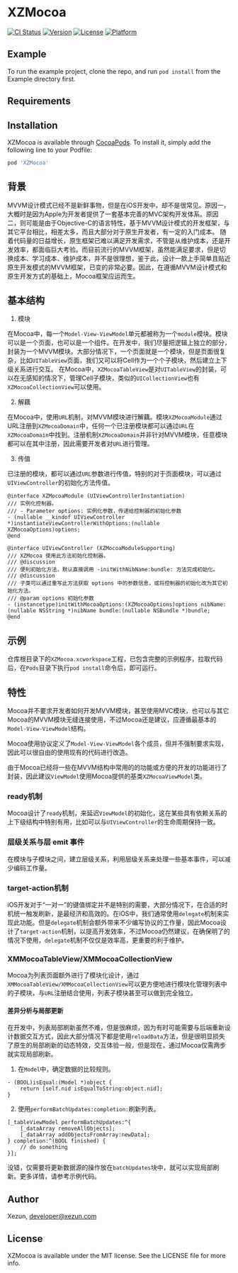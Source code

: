 # XZMocoa

[![CI Status](https://img.shields.io/travis/sweetyxia/XZMocoa.svg?style=flat)](https://travis-ci.org/sweetyxia/XZMocoa)
[![Version](https://img.shields.io/cocoapods/v/XZMocoa.svg?style=flat)](https://cocoapods.org/pods/XZMocoa)
[![License](https://img.shields.io/cocoapods/l/XZMocoa.svg?style=flat)](https://cocoapods.org/pods/XZMocoa)
[![Platform](https://img.shields.io/cocoapods/p/XZMocoa.svg?style=flat)](https://cocoapods.org/pods/XZMocoa)

## Example

To run the example project, clone the repo, and run `pod install` from the Example directory first.

## Requirements

## Installation

XZMocoa is available through [CocoaPods](https://cocoapods.org). To install
it, simply add the following line to your Podfile:

```ruby
pod 'XZMocoa'
```

## 背景

MVVM设计模式已经不是新鲜事物，但是在iOS开发中，却不是很常见。原因一，大概时是因为Apple为开发者提供了一套基本完善的MVC架构开发体系。原因二，则可能是由于Objective-C的语言特性，基于MVVM设计模式的开发框架，与其它平台相比，相差太多，而且大部分对于原生开发者，有一定的入门成本。
随着代码量的日益增长，原生框架已难以满足开发需求，不管是从维护成本，还是开发效率，都面临巨大考验。而目前流行的MVVM框架，虽然能满足要求，但是切换成本、学习成本、维护成本，并不是很理想，鉴于此，设计一款上手简单且贴近原生开发模式的MVVM框架，已变的非常必要。因此，在遵循MVVM设计模式和原生开发方式的基础上，Mocoa框架应运而生。

## 基本结构

1. 模块

在Mocoa中，每一个`Model-View-ViewModel`单元都被称为一个`module`模块。模块可以是一个页面，也可以是一个组件。在开发中，我们尽量把逻辑上独立的部分，封装为一个MVVM模块。大部分情况下，一个页面就是一个模块，但是页面很复杂，比如`UITableView`页面，我们又可以将Cell作为一个个子模块，然后建立上下级关系进行交互。
在Mocoa中，`XZMocoaTableView`是对`UITableView`的封装，可以在无感知的情况下，管理Cell子模块，类似的`UICollectionView`也有`XZMocoaCollectionView`可以使用。

2. 解藕

在Mocoa中，使用`URL`机制，对MVVM模块进行解藕。模块`XZMocoaModule`通过URL注册到`XZMocoaDomain`中，任何一个已注册模块都可以通过`URL`在`XZMocoaDomain`中找到。注册机制`XZMocoaDomain`并非针对MVVM模块，任意模块都可以在其中注册，因此需要开发者对`URL`进行管理。

3. 传值

已注册的模块，都可以通过`URL`参数进行传值，特别的对于页面模块，可以通过`UIViewController`的初始化方法传值。

```objc
@interface XZMocoaModule (UIViewControllerInstantiation)
/// 实例化控制器。
/// - Parameter options: 实例化参数，传递给控制器的初始化参数
- (nullable __kindof UIViewController *)instantiateViewControllerWithOptions:(nullable XZMocoaOptions)options;
@end

@interface UIViewController (XZMocoaModuleSupporting)
/// XZMocoa 使用此方法初始化控制器。
/// @discussion
/// 便利初始化方法，默认直接调用 -initWithNibName:bundle: 方法完成初始化。
/// @discussion
/// 子类可以通过重写此方法获取 options 中的参数信息，或将控制器的初始化改为其它初始化方法。
/// @param options 初始化参数
- (instancetype)initWithMocoaOptions:(XZMocoaOptions)options nibName:(nullable NSString *)nibName bundle:(nullable NSBundle *)bundle;
@end
```

## 示例

仓库根目录下的`XZMocoa.xcworkspace`工程，已包含完整的示例程序，拉取代码后，在`Pods`目录下执行`pod install`命令后，即可运行。

## 特性

Mocoa并不要求开发者如何开发MVVM模块，甚至使用MVC模块，也可以与其它Mocoa的MVVM模块无缝连接使用，不过Mocoa还是建议，应遵循最基本的`Model-View-ViewModel`结构。

Mocoa使用协议定义了`Model-View-ViewModel`各个成员，但并不强制要求实现，因此可以很自由的使用现有的代码进行改造。

由于Mocoa已经将一些在MVVM结构中常用的的功能或方便的开发的功能进行了封装，因此建议`ViewModel`使用Mocoa提供的基类`XZMocoaViewModel`类。

### ready机制

Mocoa设计了`ready`机制，来延迟`ViewModel`的初始化，这在某些具有依赖关系的上下级结构中特别有用，比如可以与`UIViewController`的生命周期保持一致。

### 层级关系与层 emit 事件

在模块与子模块之间，建立层级关系，利用层级关系来处理一些基本事件，可以减少编码工作量。

### target-action机制

iOS开发对于“一对一”的键值绑定并不是特别的需要，大部分情况下，在合适的时机统一触发刷新，是最经济和高效的。在iOS中，我们通常使用`delegate`机制来实现此功能。但是`delegate`机制会额外带来不少编写协议的工作量，因此Mocoa设计了`target-action`机制，以提高开发效率，不过Mocoa仍然建议，在确保明了的情况下使用，`delegate`机制不仅仅是效率高，更重要的利于维护。

### XMMocoaTableView/XMMocoaCollectionView

Mocoa为列表页面额外进行了模块化设计，通过`XMMocoaTableView/XMMocoaCollectionView`可以更方便地进行模块化管理列表中的子模块，与`URL`注册结合使用，列表子模块甚至可以做到完全独立。

#### 差异分析与局部更新

在开发中，列表局部刷新虽然不难，但是很麻烦，因为有时可能需要与后端重新设计数据交互方式，因此大部分情况下都是使用`reloadData`方法，但是很明显损失了原生的局部刷新的动态特效，交互体验一般，但是现在，通过Mocoa仅需两步就实现局部刷新。

1. 在`Model`中，确定数据的比较规则。

```objc
- (BOOL)isEqual:(Model *)object {
    return [self.nid isEqualToString:object.nid];
}
```

2. 使用`performBatchUpdates:completion:`刷新列表。

```objc
[_tableViewModel performBatchUpdates:^{
    [_dataArray removeAllObjects];
    [_dataArray addObjectsFromArray:newData];
} completion:^(BOOL finished) {
    // do something
}];
```

没错，仅需要将更新数据源的操作放在`batchUpdates`块中，就可以实现局部刷新。更多详情，请参考示例代码。

## Author

Xezun, developer@xezun.com

## License

XZMocoa is available under the MIT license. See the LICENSE file for more info.


